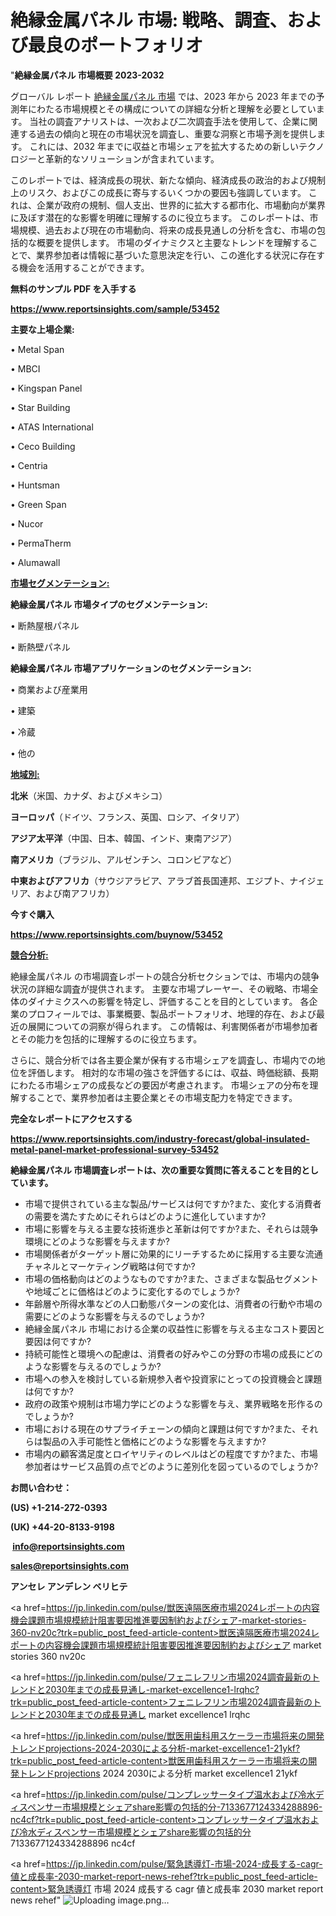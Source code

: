# 絶縁金属パネル 市場: 戦略、調査、および最良のポートフォリオ

"<strong>絶縁金属パネル 市場概要 2023-2032</strong>

グローバル レポート <a href=https://www.reportsinsights.com/sample/53452>絶縁金属パネル 市場</a> では、2023 年から 2023 年までの予測年にわたる市場規模とその構成についての詳細な分析と理解を必要としています。 当社の調査アナリストは、一次および二次調査手法を使用して、企業に関連する過去の傾向と現在の市場状況を調査し、重要な洞察と市場予測を提供します。 これには、2032 年までに収益と市場シェアを拡大​​するための新しいテクノロジーと革新的なソリューションが含まれています。

このレポートでは、経済成長の現状、新たな傾向、経済成長の政治的および規制上のリスク、およびこの成長に寄与するいくつかの要因も強調しています。 これは、企業が政府の規制、個人支出、世界的に拡大する都市化、市場動向が業界に及ぼす潜在的な影響を明確に理解するのに役立ちます。 このレポートは、市場規模、過去および現在の市場動向、将来の成長見通しの分析を含む、市場の包括的な概要を提供します。 市場のダイナミクスと主要なトレンドを理解することで、業界参加者は情報に基づいた意思決定を行い、この進化する状況に存在する機会を活用することができます。

<strong><b>無料のサンプル PDF を入手する</b></strong>

<a href=https://www.reportsinsights.com/sample/53452><strong><u>https://www.reportsinsights.com/sample/53452</u></strong></a>

<strong>主要な上場企業:</strong>

• Metal Span

• MBCI

• Kingspan Panel

• Star Building

• ATAS International

• Ceco Building

• Centria

• Huntsman

• Green Span

• Nucor

• PermaTherm

• Alumawall

<strong><u>市場セグメンテーション</u></strong><strong><u>:</u></strong>

<strong>絶縁金属パネル 市場タイプのセグメンテーション:</strong>

• 断熱屋根パネル

• 断熱壁パネル

<strong>絶縁金属パネル 市場アプリケーションのセグメンテーション:</strong>

• 商業および産業用

• 建築

• 冷蔵

• 他の

<strong><u>地域別</u></strong><strong><u>:</u></strong>

<strong>北米</strong>（米国、カナダ、およびメキシコ）

<strong>ヨーロッパ</strong>（ドイツ、フランス、英国、ロシア、イタリア）

<strong>アジア太平洋</strong>（中国、日本、韓国、インド、東南アジア）

<strong>南アメリカ</strong>（ブラジル、アルゼンチン、コロンビアなど）

<strong>中東およびアフリカ</strong>（サウジアラビア、アラブ首長国連邦、エジプト、ナイジェリア、および南アフリカ）

<strong>今すぐ購入</strong>

<a href=https://www.reportsinsights.com/buynow/53452><strong><u>https://www.reportsinsights.com/buynow/53452</u></strong></a>

<strong><u>競合分析:</u></strong>

絶縁金属パネル の市場調査レポートの競合分析セクションでは、市場内の競争状況の詳細な調査が提供されます。 主要な市場プレーヤー、その戦略、市場全体のダイナミクスへの影響を特定し、評価することを目的としています。 各企業のプロフィールでは、事業概要、製品ポートフォリオ、地理的存在、および最近の展開についての洞察が得られます。 この情報は、利害関係者が市場参加者とその能力を包括的に理解するのに役立ちます。

さらに、競合分析では各主要企業が保有する市場シェアを調査し、市場内での地位を評価します。 相対的な市場の強さを評価するには、収益、時価総額、長期にわたる市場シェアの成長などの要因が考慮されます。 市場シェアの分布を理解することで、業界参加者は主要企業とその市場支配力を特定できます。

<strong>完全なレポートにアクセスする</strong>

<a href=https://www.reportsinsights.com/industry-forecast/global-insulated-metal-panel-market-professional-survey-53452><strong><u><b>https://www.reportsinsights.com/industry-forecast/global-insulated-metal-panel-market-professional-survey-53452</b></u></strong></a>

<strong><b>絶縁金属パネル 市場調査レポートは、次の重要な質問に答えることを目的としています。</b></strong>
<ul>
  <li>市場で提供されている主な製品/サービスは何ですか?また、変化する消費者の需要を満たすためにそれらはどのように進化していますか?</li>
  <li>市場に影響を与える主要な技術進歩と革新は何ですか?また、それらは競争環境にどのような影響を与えますか?</li>
  <li>市場関係者がターゲット層に効果的にリーチするために採用する主要な流通チャネルとマーケティング戦略は何ですか?</li>
  <li>市場の価格動向はどのようなものですか?また、さまざまな製品セグメントや地域ごとに価格はどのように変化するのでしょうか?</li>
  <li>年齢層や所得水準などの人口動態パターンの変化は、消費者の行動や市場の需要にどのような影響を与えるのでしょうか?</li>
  <li>絶縁金属パネル 市場における企業の収益性に影響を与える主なコスト要因と要因は何ですか?</li>
  <li>持続可能性と環境への配慮は、消費者の好みやこの分野の市場の成長にどのような影響を与えるのでしょうか?</li>
  <li>市場への参入を検討している新規参入者や投資家にとっての投資機会と課題は何ですか?</li>
  <li>政府の政策や規制は市場力学にどのような影響を与え、業界戦略を形作るのでしょうか?</li>
  <li>市場における現在のサプライチェーンの傾向と課題は何ですか?また、それらは製品の入手可能性と価格にどのような影響を与えますか?</li>
  <li>市場内の顧客満足度とロイヤリティのレベルはどの程度ですか?また、市場参加者はサービス品質の点でどのように差別化を図っているのでしょうか?</li>
</ul>
<strong>お問い合わせ：</strong>

<strong>(US) +1-214-272-0393</strong>

<strong>(UK) +44-20-8133-9198</strong>

<strong> </strong><a href=info@reportsinsights.com><strong><u>info@reportsinsights.com</u></strong></a>

<a href=sales@reportsinsights.com><strong><u>sales@reportsinsights.com</u></strong></a>

<strong>アンセレ アンデレン ベリヒテ</strong>

<a href=https://jp.linkedin.com/pulse/獣医遠隔医療市場2024レポートの内容機会課題市場規模統計阻害要因推進要因制約およびシェア-market-stories-360-nv20c?trk=public_post_feed-article-content>獣医遠隔医療市場2024レポートの内容機会課題市場規模統計阻害要因推進要因制約およびシェア market stories 360 nv20c</a>

<a href=https://jp.linkedin.com/pulse/フェニレフリン市場2024調査最新のトレンドと2030年までの成長見通し-market-excellence1-lrqhc?trk=public_post_feed-article-content>フェニレフリン市場2024調査最新のトレンドと2030年までの成長見通し market excellence1 lrqhc</a>

<a href=https://jp.linkedin.com/pulse/獣医用歯科用スケーラー市場将来の開発トレンドprojections-2024-2030による分析-market-excellence1-21ykf?trk=public_post_feed-article-content>獣医用歯科用スケーラー市場将来の開発トレンドprojections 2024 2030による分析 market excellence1 21ykf</a>

<a href=https://jp.linkedin.com/pulse/コンプレッサータイプ温水および冷水ディスペンサー市場規模とシェアshare影響の包括的分-7133677124334288896-nc4cf?trk=public_post_feed-article-content>コンプレッサータイプ温水および冷水ディスペンサー市場規模とシェアshare影響の包括的分 7133677124334288896 nc4cf</a>

<a href=https://jp.linkedin.com/pulse/緊急誘導灯-市場-2024-成長する-cagr-値と成長率-2030-market-report-news-rehef?trk=public_post_feed-article-content>緊急誘導灯 市場 2024 成長する cagr 値と成長率 2030 market report news rehef</a>"
![Uploading image.png…]()
